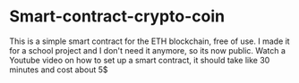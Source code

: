 # Smart-contract-crypto-coin
This is a simple smart contract for the ETH blockchain, free of use. I made it for a school project and I don't need it anymore, so its now public. Watch a Youtube video on how to set up a smart contract, it should take like 30 minutes and cost about 5$

